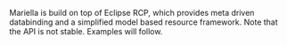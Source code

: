 Mariella is build on top of Eclipse RCP, which provides meta driven databinding and a simplified model based resource framework. Note that the API is not stable. Examples will follow.